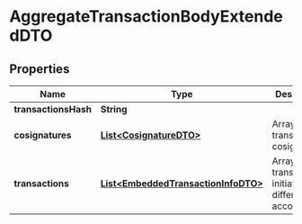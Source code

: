 

# AggregateTransactionBodyExtendedDTO


## Properties

| Name | Type | Description | Notes |
|------------ | ------------- | ------------- | -------------|
|**transactionsHash** | **String** |  |  |
|**cosignatures** | [**List&lt;CosignatureDTO&gt;**](CosignatureDTO.md) | Array of transaction cosignatures. |  |
|**transactions** | [**List&lt;EmbeddedTransactionInfoDTO&gt;**](EmbeddedTransactionInfoDTO.md) | Array of transactions initiated by different accounts. |  |



